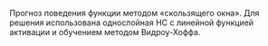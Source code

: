 Прогноз поведения функции методом «скользящего окна». Для решения использована однослойная НС с линейной функцией активации и обучением методом Видроу-Хоффа.
